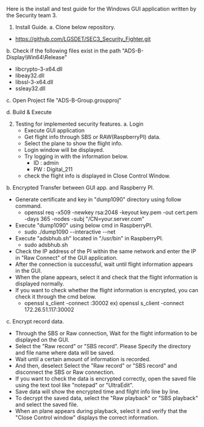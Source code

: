 Here is the install and test guide for the Windows GUI application written by the Security team 3.

1. Install Guide.
 a. Clone below repository.
  - https://github.com/LGSDET/SEC3_Security_Fighter.git

 b. Check if the following files exist in the path "ADS-B-Display\Win64\Release"
  - libcrypto-3-x64.dll
  - libeay32.dll
  - libssl-3-x64.dll
  - ssleay32.dll

 c. Open Project file "ADS-B-Group.groupproj"
 
 d. Build & Execute
 

2. Testing for implemented security features.
 a. Login
   - Execute GUI application
   - Get flight info through SBS or RAW(RaspberryPI) data.
   - Select the plane to show the flight info.
   - Login window will be displayed.
   - Try logging in with the information below.
     - ID : admin
     - PW : Digital_211
   - check the flight info is displayed in Close Control Window.

 b. Encrypted Transfer between GUI app. and Raspberry PI.
   - Generate certificate and key in "dump1090" directory using follow command.
     - openssl req -x509 -newkey rsa:2048 -keyout key.pem -out cert.pem -days 365 -nodes -subj "/CN=your.server.com"
   - Execute "dump1090" using below cmd in RaspberryPI.
     - sudo ./dump1090 --interactive --net
   - Execute "adsbhub.sh" located in "/usr/bin" in RaspberryPI.
     - sudo adsbhub.sh 
   - Check the IP address of the PI within the same network and enter the IP in "Raw Connect" of the GUI application.
   - After the connection is successful, wait until flight information appears in the GUI.
   - When the plane appears, select it and check that the flight information is displayed normally.
   - If you want to check whether the flight information is encrypted, you can check it through the cmd below.
     - openssl s_client -connect <IP address>:30002
       ex) openssl s_client -connect 172.26.51.117:30002

 c. Encrypt record data.
  - Through the SBS or Raw connection, Wait for the flight information to be displayed on the GUI.
  - Select the "Raw record" or "SBS record". Please Specify the directory and file name where data will be saved.
  - Wait until a certain amount of information is recorded.
  - And then, deselect Select the "Raw record" or "SBS record" and disconnect the SBS or Raw connection.
  - If you want to check the data is encrypted correctly, open the saved file using the text tool like "notepad" or "UltraEdit".
  - Save data will show the encrypted time and filght info line by line.
  - To decrypt the saved data, select the "Raw playback" or "SBS playback" and select the saved file.
  - When an plane appears during playback, select it and verify that the "Close Control window" displays the correct information.


